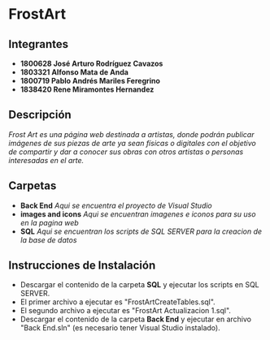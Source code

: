 # FrostArt
 ## Integrantes 
 * **1800628 José Arturo Rodríguez Cavazos**
 * **1803321 Alfonso Mata de Anda**
 * **1800719 Pablo Andrés Mariles Feregrino**
 * **1838420 Rene Miramontes Hernandez**
 
 ## Descripción

_Frost Art es una página web destinada a artistas, donde podrán publicar imágenes de sus piezas de arte ya sean físicas o digitales con el objetivo de compartir y dar a conocer sus obras con otros artistas o personas interesadas en el arte._

## Carpetas
* **Back End** *Aqui se encuentra el proyecto de Visual Studio*
* **images and icons** *Aqui se encuentran imagenes e iconos para su uso en la pagina web*
* **SQL** *Aqui se encuentran los scripts de SQL SERVER para la creacion de la base de datos*
	
## Instrucciones de Instalación
* Descargar el contenido de la carpeta **SQL** y ejecutar los scripts en SQL SERVER.
* El primer archivo a ejecutar es "FrostArtCreateTables.sql".
* El segundo archivo a ejecutar es "FrostArt  Actualizacion 1.sql".
* Descargar el contenido de la carpeta **Back End** y ejecutar en archivo "Back End.sln" (es necesario tener Visual Studio instalado).
